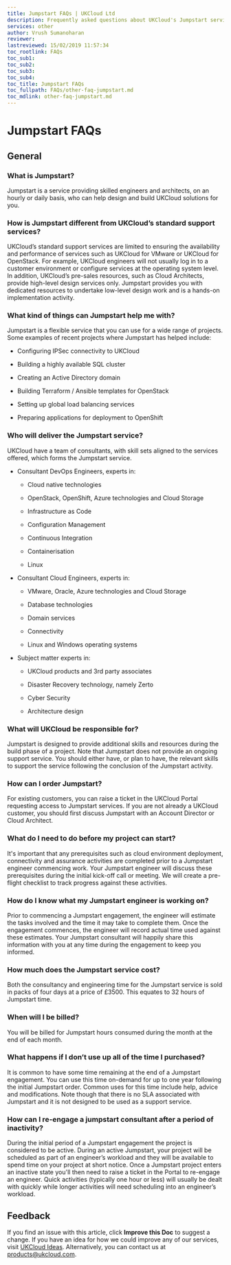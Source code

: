 ```yaml
---
title: Jumpstart FAQs | UKCloud Ltd
description: Frequently asked questions about UKCloud's Jumpstart service
services: other
author: Vrush Sumanoharan
reviewer:
lastreviewed: 15/02/2019 11:57:34
toc_rootlink: FAQs
toc_sub1: 
toc_sub2:
toc_sub3:
toc_sub4:
toc_title: Jumpstart FAQs
toc_fullpath: FAQs/other-faq-jumpstart.md
toc_mdlink: other-faq-jumpstart.md
---
```


# Jumpstart FAQs

## General

### What is Jumpstart?

Jumpstart is a service providing skilled engineers and architects, on an hourly or daily basis, who can help design and build UKCloud solutions for you.

### How is Jumpstart different from UKCloud’s standard support services?

UKCloud’s standard support services are limited to ensuring the availability and performance of services such as UKCloud for VMware or UKCloud for OpenStack. For example, UKCloud engineers will not usually log in to a customer environment or configure services at the operating system level. In addition, UKCloud’s pre-sales resources, such as Cloud Architects, provide high-level design services only. Jumpstart provides you with dedicated resources to undertake low-level design work and is a hands-on implementation activity.

### What kind of things can Jumpstart help me with?

Jumpstart is a flexible service that you can use for a wide range of projects. Some examples of recent projects where Jumpstart has helped include:

- Configuring IPSec connectivity to UKCloud

- Building a highly available SQL cluster

- Creating an Active Directory domain

- Building Terraform / Ansible templates for OpenStack

- Setting up global load balancing services

- Preparing applications for deployment to OpenShift

### Who will deliver the Jumpstart service?

UKCloud have a team of consultants, with skill sets aligned to the services offered, which forms the Jumpstart service.

- Consultant DevOps Engineers, experts in:

  - Cloud native technologies
  
  - OpenStack, OpenShift, Azure technologies and Cloud Storage
  
  - Infrastructure as Code
  
  - Configuration Management
  
  - Continuous Integration 
  
  - Containerisation
  
  - Linux
  
- Consultant Cloud Engineers, experts in:
  
  - VMware, Oracle, Azure technologies and Cloud Storage
  
  - Database technologies
  
  - Domain services
  
  - Connectivity
  
  - Linux and Windows operating systems

- Subject matter experts in:

  - UKCloud products and 3rd party associates
  
  - Disaster Recovery technology, namely Zerto 

  - Cyber Security

  - Architecture design


### What will UKCloud be responsible for?

Jumpstart is designed to provide additional skills and resources during the build phase of a project. Note that Jumpstart does not provide an ongoing support service. You should either have, or plan to have, the relevant skills to support the service following the conclusion of the Jumpstart activity.

### How can I order Jumpstart?

For existing customers, you can raise a ticket in the UKCloud Portal requesting access to Jumpstart services. If you are not already a UKCloud customer, you should first discuss Jumpstart with an Account Director or Cloud Architect.

### What do I need to do before my project can start?

It's important that any prerequisites such as cloud environment deployment, connectivity and assurance activities are completed prior to a Jumpstart engineer commencing work. Your Jumpstart engineer will discuss these prerequisites during the initial kick-off call or meeting. We will create a pre-flight checklist to track progress against these activities.

### How do I know what my Jumpstart engineer is working on?

Prior to commencing a Jumpstart engagement, the engineer will estimate the tasks involved and the time it may take to complete them. Once the engagement commences, the engineer will record actual time used against these estimates. Your Jumpstart consultant will happily share this information with you at any time during the engagement to keep you informed.

### How much does the Jumpstart service cost?

Both the consultancy and engineering time for the Jumpstart service is sold in packs of four days at a price of £3500. This equates to 32 hours of Jumpstart time. 

### When will I be billed?

You will be billed for Jumpstart hours consumed during the month at the end of each month.

### What happens if I don’t use up all of the time I purchased?

It is common to have some time remaining at the end of a Jumpstart engagement. You can use this time on-demand for up to one year following the initial Jumpstart order. Common uses for this time include help, advice and modifications. Note though that there is no SLA associated with Jumpstart and it is not designed to be used as a support service.

### How can I re-engage a jumpstart consultant after a period of inactivity?

During the initial period of a Jumpstart engagement the project is considered to be active. During an active Jumpstart, your project will be scheduled as part of an engineer’s workload and they will be available to spend time on your project at short notice. Once a Jumpstart project enters an inactive state you'll then need to raise a ticket in the Portal to re-engage an engineer. Quick activities (typically one hour or less) will usually be dealt with quickly while longer activities will need scheduling into an engineer’s workload.

## Feedback

If you find an issue with this article, click **Improve this Doc** to suggest a change. If you have an idea for how we could improve any of our services, visit [UKCloud Ideas](https://ideas.ukcloud.com). Alternatively, you can contact us at <products@ukcloud.com>.
